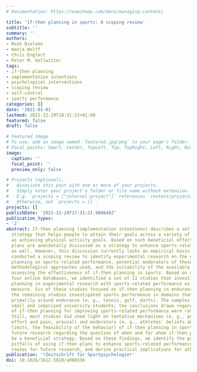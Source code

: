 ```yaml
---
# Documentation: https://wowchemy.com/docs/managing-content/

title: 'If-then planning in sports: A scoping review'
subtitle: ''
summary: ''
authors:
- Maik Bieleke
- Wanja Wolff
- Chris Englert
- Peter M. Gollwitzer
tags:
- if-then planning
- implementation intentions
- psychological interventions
- scoping review
- self-control
- sports performance
categories: []
date: '2021-01-01'
lastmod: 2021-12-29T18:31:22+01:00
featured: false
draft: false

# Featured image
# To use, add an image named `featured.jpg/png` to your page's folder.
# Focal points: Smart, Center, TopLeft, Top, TopRight, Left, Right, BottomLeft, Bottom, BottomRight.
image:
  caption: ''
  focal_point: ''
  preview_only: false

# Projects (optional).
#   Associate this post with one or more of your projects.
#   Simply enter your project's folder or file name without extension.
#   E.g. `projects = ["internal-project"]` references `content/project/deep-learning/index.md`.
#   Otherwise, set `projects = []`.
projects: []
publishDate: '2021-12-29T17:31:21.980648Z'
publication_types:
- '2'
abstract: If-then planning (implementation intentions) describes a self-regulatory
  strategy that helps people to attain their goals across a variety of domains, such
  as achieving physical activity goals. Based on such beneficial effects, if-then
  plans are anecdotally discussed as a strategy to enhance sports-related performance
  as well. However, this discussion currently lacks an empirical basis. We therefore
  conducted a scoping review to identify experimental research on the effects of if-then
  planning on sports-related performance, potential moderators of these effects, the
  methodological approaches used, and the suitability of the available evidence for
  assessing the effectiveness of if-then planning in sports. Based on a search of
  four online databases, we identified a set of 11 studies that investigated if-then
  planning in experimental research with sports-related performance as an outcome
  measure. Six of these studies focused on if-then planning in endurance tasks, whereas
  the remaining studies investigated sports performance in domains that do not revolve
  primarily around endurance (e. g., tennis, golf, darts). The samples were often
  small and comprised university students; the conclusions drawn regarding the effectiveness
  of if-then planning for improving sports-related performance were rather heterogeneous.
  Still, most studies did shed light on tentative mechanisms (e. g., perceptions of
  effort and pain, arousal) and moderators (e. g., athletes' beliefs about their performance
  limits, the feasibility of the behavior) of if-then planning in sports, guiding
  future research regarding the question of when and for whom if-then planning might
  be a beneficial strategy. Based on these findings, we identify the potentials and
  pitfalls of using if-then plans to enhance sports-related performance, discuss promising
  routes for future research, and derive practical implications for athletes and coaches.
publication: '*Zeitschrift für Sportpsychologie*'
doi: 10.1026/1612-5010/a000336
---
```

